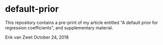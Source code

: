 # default-prior

This repository contains a pre-print of my article entitled "A default prior for regression coefficients", and supplementary material.

Erik van Zwet
October 24, 2018

